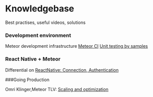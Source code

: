 # Knowledgebase
Best practises, useful videos, solutions

### Development environment
Meteor development infrastructure [Meteor CI]
[Unit testing by samples]

### React Native + Meteor
Differential on [ReactNative: Connection, Authentication]

###Going Production

Omri Klinger,Meteor TLV: [Scaling and optimization]



[Scaling and optimization]:https://www.youtube.com/watch?v=1M0lEuhxAGk
[ReactNative: Connection, Authentication]:http://blog.differential.com/react-native-meteor-boilerplate/
[Meteor CI]:https://martinhbramwell.github.io/Meteor-CI-Tutorial/index.html
[Unit testing by samples]:http://blog.east5th.co/2015/12/21/unit-testing-with-meteor-1.3/
